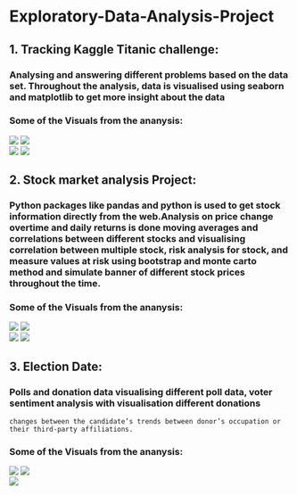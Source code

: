 # Exploratory-Data-Analysis-Project

## 1.	Tracking Kaggle Titanic challenge: 
###   Analysing and answering different problems based on the data set. Throughout the analysis, data is visualised using seaborn and matplotlib to get more insight about the data
    
### Some of the Visuals from the ananysis:
![](Images/titanic%201.PNG) 
![](Images/titanic%202.PNG)       
![](Images/titanic%203.PNG)
![](Images/titanic4.PNG)
    
    
## 2.	Stock market analysis Project: 
###    Python packages like pandas and python is used to get stock information directly from the web.Analysis on price change overtime and daily returns is done moving averages and correlations between different stocks and visualising correlation between multiple stock, risk analysis for stock, and measure values at risk using bootstrap and monte carto method and simulate banner of different stock prices throughout the time.
    
### Some of the Visuals from the ananysis:
![](Images/stock%20market%201.PNG) 
![](Images/stock%20market%202.PNG)       
![](Images/stock%20market%203.PNG)
![](Images/stock%20market%204.PNG)
     
    
## 3.	Election Date: 
###   Polls and donation data visualising different poll data, voter sentiment analysis with visualisation different donations 
    changes between the candidate’s trends between donor’s occupation or their third-party affiliations.
    
### Some of the Visuals from the ananysis:
![](Images/election.PNG) 
![](Images/election%202.PNG)       
![](Images/election%203.PNG)

